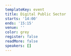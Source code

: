 ```yaml
---
templateKey: event
title: Digital Public Sector
starts: '14:00'
ends: '15:15'
venue: ''
color: grey
register: false
readMore: false
speakers: []
---
```


